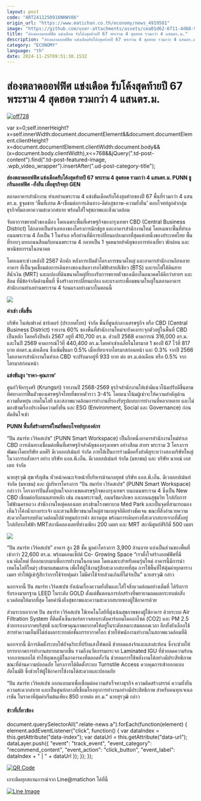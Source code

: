 ```yaml
---
layout: post
code: "ART2411250916NHWV86"
origin_url: "https://www.matichon.co.th/economy/news_4919501"
image: "https://github.com/user-attachments/assets/cea01d62-6f11-4d68-915b-d9c1d332d6bc"
title: "ส่องตลาดออฟฟิศ แข่งเดือด รับโค้งสุดท้ายปี 67 พระราม 4 สุดฮอต รวมกว่า 4 แสนตร.ม."
description: "ส่องตลาดออฟฟิศ แข่งเดือดรับโค้งสุดท้ายปี 67 พระราม 4 สุดฮอต รวมกว่า 4 แสนตร.ม. PUNN ชู กรีนออฟฟิศ -ยั่งยืน เพื่อธุรกิจทุก GEN"
category: "ECONOMY"
language: "th"
date: 2024-11-25T09:51:30.153Z
---
```


# ส่องตลาดออฟฟิศ แข่งเดือด รับโค้งสุดท้ายปี 67 พระราม 4 สุดฮอต รวมกว่า 4 แสนตร.ม.

[![](https://www.matichon.co.th/wp-content/uploads/2024/11/off728.jpg "off728")](https://www.matichon.co.th/wp-content/uploads/2024/11/off728.jpg)

var x=0;self.innerHeight?x=self.innerWidth:document.documentElement&&document.documentElement.clientHeight?x=document.documentElement.clientWidth:document.body&&(x=document.body.clientWidth),x<=768&&jQuery(".td-post-content").find(".td-post-featured-image, .wpb\_video\_wrapper").insertAfter(".ud-post-category-title");

**ส่องตลาดออฟฟิศ แข่งเดือดรับโค้งสุดท้ายปี 67 พระราม 4 สุดฮอต รวมกว่า 4 แสนตร.ม. PUNN ชู กรีนออฟฟิศ -ยั่งยืน เพื่อธุรกิจทุก GEN**

ตลาดอาคารสำนักงาน ทำเลย่านพระราม 4 แข่งขันเดือดรับโค้งสุดท้ายของปี 67 พื้นที่รวมกว่า 4 แสน ตร.ม. ชูจุดขาย ‘พื้นที่เกรด A-เชื่อมต่อการเดินทาง-ดีต่อสุขภาพ-ความยั่งยืน’ ตอบโจทย์ลูกค้ากลุ่มธุรกิจที่มองหาความสะดวกสบาย พร้อมใส่ใจสุขภาพและสิ่งแวดล้อม

จับตาการขยายตัวของเมือง โดยเฉพาะพื้นที่เศรษฐกิจของกรุงเทพฯ CBD (Central Business District) ได้กลายเป็นทำเลทองของโครงการมิกซ์ยูส และอาคารสำนักงานใหม่ โดยเฉพาะพื้นที่ทำเลถนนพระราม 4 ถือเป็น 1 ในทำเล หรือย่านที่มีการเปลี่ยนแปลงมากที่สุดแห่งหนึ่งของประเทศไทย พื้นที่รอบๆ แยกถนนสีลมกับถนนพระราม 4 กลายเป็น 1 จุดหมายสำคัญของการท่องเที่ยว พักผ่อน และพาณิชยกรรมในอนาคต

โดยเฉพาะช่วงหลังปี 2567 คึกคัก หลังการเปิดตัวโครงการขนาดใหญ่ และอาคารสำนักงานอีกหลายอาคาร ที่เป็นจุดเชื่อมต่อการเดินทางของเส้นทางรถไฟฟ้าสายสีเขียว (BTS) และรถไฟใต้ดินสายสีน้ำเงิน (MRT) และแปลงที่ดินขนาดใหญ่ที่รองรับการขยายตัวของเมืองในอนาคตได้ดีกว่าสาทร และสีลม ที่มีข้อจำกัดด้านพื้นที่ ซึ่งสร้างการเปลี่ยนแปลง และแรงกระเพื่อมขนาดใหญ่ในตลาดอาคารสำนักงานทำเลย่านพระราม 4 ร้อนแรงอย่างมากในตอนนี้

![](https://www.matichon.co.th/wp-content/uploads/2024/11/ออฟฟิศ3-1024x683.jpg)

**ค่าเช่า เพิ่มขึ้น**

บริษัท ไนท์แฟรงค์ ชาร์เตอร์ (ประเทศไทย) จำกัด พื้นที่ศูนย์กลางเศรษฐกิจ หรือ CBD (Central Business District) รายงาน 60% ของพื้นที่สำนักงานใหม่จะยังคงกระจุกตัวอยู่ในพื้นที่ CBD เป็นหลัก โดยครึ่งปีหลัง 2567 อยู่ที่ 410,700 ตร.ม. ส่วนปี 2568 คาดการณ์ 316,000 ตร.ม. และในปี 2569 คาดการณ์ไว้ที่ 440,400 ตร.ม.โดยค่าเช่าเฉลี่ยในไตรมาส 1 ของปี 67 ไว้ที่ 817 บาท ต่อตร.ม.ต่อเดือน ซึ่งเพิ่มขึ้นมา 0.5% เมื่อเทียบจากไตรมาสก่อนหน้า และ 0.3% จากปี 2566 โดยอาคารสำนักงานในทำเล CBD จะปรับมาอยู่ที่ 933 บาท ต่อ ตร.ม.ต่อเดือน หรือ 0.5% จากไตรมาสก่อนหน้า

**แข่งขันสูง ‘ราคา-คุณภาพ’**

ศูนย์วิจัยกรุงศรี (Krungsri) รายงานปี 2568-2569 ธุรกิจสำนักงานให้เช่ามีแนวโน้มปรับดีขึ้นตามทิศทางการฟื้นตัวของเศรษฐกิจไทยที่ขยายตัวราว 3-4% โดยแนวโน้มผู้เช่าจะให้ความสำคัญด้านความยืดหยุ่น เทคโนโลยี และสภาพแวดล้อมการทำงานที่รองรับรูปแบบการทำงานที่หลากหลาย และไม่มองข้ามเรื่องประเด็นความยั่งยืน และ ESG (Environment, Social และ Governance) ก่อนตัดสินใจเช่า

**PUNN พื้นที่สร้างสรรค์ใหม่ที่ตอบโจทย์ทุกองค์กร**

“ปัน สมาร์ท เวิร์คสเปซ” (PUNN Smart Workspace) เป็นอีกหนึ่งอาคารสำนักงานใหม่ทำเล CBD การเดินทางเชื่อมต่อพื้นที่เศรษฐกิจสำคัญของกรุงเทพฯ อย่างสีลม สาทร พระราม 3 โครงการพัฒนาโดยบริษัท ดลศิริ ดีเวลลอปเม้นท์ จำกัด ภายใต้เป็นการร่วมมือครั้งสำคัญระหว่างสองบริษัทใหญ่ในวงการอสังหาฯ อย่าง บริษัท แอล.พี.เอ็น. ดีเวลลอปเม้นท์ จำกัด (มหาชน) และ บริษัท นายณ์ เอสเตท จำกัด

นายสุรวุฒิ สุขเจริญสิน หัวหน้าคณะเจ้าหน้าที่บริหารด้านกลยุทธ์ บริษัท แอล.พี.เอ็น. ดีเวลลอปเม้นท์ จำกัด (มหาชน) และ ผู้บริหารโครงการ “ปัน สมาร์ท เวิร์คสเปซ” (PUNN Smart Workspace) กล่าวว่า โครงการปันตั้งอยู่บนใจกลางเขตเศรษฐกิจของกรุงเทพฯ บนถนนพระราม 4 ซึ่งเป็น New CBD เชื่อมต่อกับถนนสายหลัก เช่น ถนนพระรามสี่, ถนนรัชดาภิเษก และถนนสุขุมวิท ใกล้กับการไฟฟ้านครหลวง สำนักงานใหญ่คลองเตย ตรงข้ามโรงพยาบาล Med Park และเป็นจุดที่สามารถมองเห็นวิวโค้งน้ำบางกระเจ้า และสวนสีเขียวขนาดใหญ่สวนเบญจกิติอย่างชัดเจน ขณะที่สิ่งอำนวยความสะดวกโดยรอบยังแวดล้อมไปด้วยศูนย์การค้า สถานทูต พร้อมการเดินทางที่สะดวกสบายจากที่ตั้งอยู่ใกล้กับรถไฟฟ้า MRTสถานีคลองเตยที่ห่างเพียง 200 เมตร และ MRT สถานีศูนย์สิริกิติ์ 500 เมตร

![](https://www.matichon.co.th/wp-content/uploads/2024/11/ออฟฟิศ1-1024x683.jpg)

“ปัน สมาร์ท เวิร์คสเปซ” อาคาร สูง 28 ชั้น มูลค่าโครงการ 3,900 ล้านบาท แบ่งเป็นส่วนของพื้นที่เช่ากว่า 22,600 ตร.ม. พร้อมคอนเซ็ปต์ Co- Growing Space “เราตั้งใจสร้างออฟฟิศที่มีแนวคิดใหม่ ที่ออกแบบมาเพื่อการทำงานในอนาคต โดยเฉพาะสำหรับคนรุ่นใหม่ อาคารนี้มีการนำเทคโนโลยีใหม่ๆ เข้ามาผสมผสาน เพื่อให้ผู้ใช้งานรู้สึกสะดวกสบายที่สุด การใช้พื้นที่ให้คุ้มค่าทุกตารางเมตร ทำให้ผู้เช่ารู้สึกว่าการใช้จ่ายคุ้มค่า ไม่มีค่าใช้จ่ายส่วนเกินที่ไม่จำเป็น” นายสรวุฒิ กล่าว

นอกจากนี้ ปัน สมาร์ท เวิร์คสเปซ ยังเน้นเรื่องความยั่งยืนและใส่ใจสิ่งแวดล้อมอย่างเต็มที่ ได้รับการรับรองมาตรฐาน LEED ในระดับ GOLD ตั้งแต่ขั้นตอนการก่อสร้างที่พยายามลดผลกระทบต่อสิ่งแวดล้อมให้มากที่สุด โดยคำนึงถึงสุขภาพและความสะดวกสบายของผู้ใช้อาคารด้วย

ส่วนระบบอากาศ ปัน สมาร์ท เวิร์คสเปซ ใช้เทคโนโลยีที่มุ่งเน้นสุขภาพของผู้ใช้อาคาร ด้วยระบบ Air Filtration System ที่ติดตั้งเซ็นเซอร์ตรวจสอบระดับคาร์บอนไดออกไซด์ (CO2) และ PM 2.5 ช่วยกรองอากาศบริสุทธิ์ และรักษาคุณภาพอากาศให้อยู่ในระดับเหมาะสมตลอดเวลา อีกทั้งยังเลือกใช้สารทำความเย็นที่ไม่ส่งผลกระทบต่อชั้นบรรยากาศโลก ช่วยให้พนักงานทำงานในสภาพแวดล้อมที่ดี

นอกจากนี้ มีการติดตั้งระบบไฟอัจฉริยะที่ปรับแสงให้พอดี ช่วยลดแสงจ้าและแสงสะท้อน ซึ่งจะช่วยให้บรรยากาศการทำงานสบายตามากขึ้น รวมถึงนวัตกรรมกระจก Laminated IGU ที่ช่วยลดความร้อนจากภายนอกได้ ทำให้อุณหภูมิในอาคารคงที่ตลอดทั้งวัน ช่วยลดการใช้พลังงานได้อย่างมีประสิทธิภาพ ขณะที่ด้านความปลอดภัย โครงการได้ติดตั้งระบบ Turnstile Access ควบคุมการเข้าออกแบบอัตโนมัติ ซึ่งช่วยให้ผู้ใช้อาคารใช้งานได้สะดวกและปลอดภัย

“ปัน สมาร์ท เวิร์คสเปซ ออกแบบมาเพื่อเชื่อมต่อความสำเร็จทางธุรกิจ ความคิดสร้างสรรค์ ความยั่งยืน ความสะดวกสบาย และเป็นศูนย์กลางที่เชื่อมโยงทุกการทำงานอย่างมีประสิทธิภาพ สำหรับคนทุกเจเนอเรชัน ในราคาที่คุ้มค่าเริ่มต้นเพียง 850 บาทต่อ ตร.ม.” นายสุรวุฒิ กล่าว

#### ข่าวที่เกี่ยวข้อง

document.querySelectorAll(".relate-news a").forEach(function(element) { element.addEventListener("click", function() { var dataIndex = this.getAttribute("data-index"); var dataUrl = this.getAttribute("data-url"); dataLayer.push({ "event": "track\_event", "event\_category": "recommend\_content", "event\_action": "click\_button", "event\_label": dataIndex + " | " + dataUrl }); }); });

[![QR Code](https://www.matichon.co.th/wp-content/uploads/2023/07/wob1371z.jpg)](https://lin.ee/ht0nDxX)

เกาะติดทุกสถานการณ์จาก Line@matichon ได้ที่นี่

[![Line Image](https://www.matichon.co.th/wp-content/uploads/2023/07/th.png)](https://lin.ee/ht0nDxX)